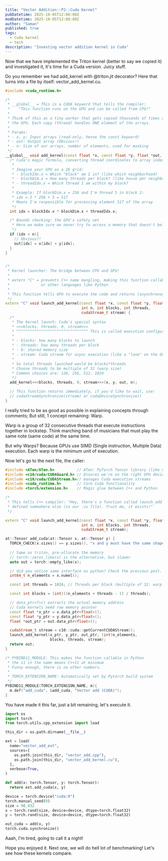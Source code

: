 ```yaml
---
title: "Vector Addition::P2::Cuda Kernel"
pubDatetime: 2025-10-05T12:00:00Z
modDatetime: 2025-10-05T12:00:00Z
author: "Saman"
published: true
tags:
  - Cuda kernel
  - tech
description: "Investing vector addition kernel in Cuda"
---
```


Now that we have implemented the Triton kernel (better to say we copied it) and investigated it, it's time for a Cuda version. Juicy stuff.

Do you remember we had add_kernel with @triton.jit decorator? Here that turns into a file by itself: vector_add_kernel.cu.

```c++
#include <cuda_runtime.h>

/*
 * __global__ = This is a CUDA keyword that tells the compiler:
 *    "This function runs on the GPU and can be called from CPU!"
 *
 * Think of this as a tiny worker that gets copied thousands of times across 
 * the GPU. Each copy (thread) handles ONE element of the arrays.
 * 
 * Params:
 * - x, y: Input arrays (read-only, hense the const keyword)
 * - out: Output array (Obvious!)
 * - n: Size of our arrays, number of elements, used for masking
 */
__global__ void add_kernel(const float *x, const float *y, float *out, int n) {
  /* Cuda's magic formula, converting thread coordinates to array index
   *
   * Imagine your GPU as a 2D grid:
   * - blockIdx.x = Which "block" am I in? (like which neighborhood)
   * - blockDim.x = How many threads per block? (like house per neighborhood)
   * - threadIdx.x = Which thread I am within my block?
   *
   * Example: If blockDim.x = 256 and I'm thread 5 in block 2:
   * idx = 2 * 256 + 5 = 517
   * Means I'm responsible for processing element 517 of the array
   */
  int idx = blockIdx.x * blockDim.x + threadIdx.x;

  /* Bounds checking: the GPU's safety net
   * Here we make sure we never try to access a memory that doesn't belong to the arrays
   */
  if (idx < n){
    // Obvious?!
    out[idx] = x[idx] + y[idx];
  }
}


/*
 * Kernel launcher: The bridge between CPU and GPU!
 *
 * extern "C" = prevents C++ name mangling, making this function callable from C code
 *              or other languages like Python
 *
 * This function tells GPU to execute the code and returns (asynchronous execution)
 */
extern "C" void launch_add_kernel(const float *x, const float *y, float *out,
                                  int n, int blocks, int threads,
                                  cudaStream_t stream) {
  /*
   * The kernel launch: Cuda's special syntax
   * <<<blocks, threads, 0, stream>>>
   * ^^^^^^^^^^^^^^^^^^^^^^^^^^^^^^^^ This is called execution configuration
   *
   * - blocks: how many blocks to launch
   * - threads: how many threads per block
   * - 0: shared memory size
   * - stream: Cuda stream for async execution (like a "lane" on the GPU)
   * 
   * So total threads launched would be blocks*threads
   * Choose threads to be multiple of 32 (warp size)
   * Common choices are: 128, 256, 512, 1024
   */
  add_kernel<<<blocks, threads, 0, stream>>>(x, y, out, n);

  // This function returns immediately, if you'd like to wait, use:
  // cudaStreamSynchronize(stream) or cudaDeviceSynchronize()
}
```

I really tried to be as good as possible in explaining concepts through comments; But still, 1 concept remaining: Warp.

Warp is a group of 32 consecutive threads that execute instructions together in lockstep. Think marching band of musicians
that must play the same note (same code) at the same time.

But why Warps? Because GPUs use SIMD (Single instruction, Multiple Data) execution. Each warp is the minimum unit of execution.

Now let's go to the next file, the caller:

```cpp
#include <ATen/ATen.h>          // ATen: PyTorch Tensor library (like numpy)
#include <c10/cuda/CUDAGuard.h> // Ensures we're on the right GPU device
#include <c10/cuda/CUDAStream.h>// manages Cuda execution streams
#include <cuda_runtime.h>       // Core Cuda functionality
#include <torch/extension.h>    // Magic glue between C++ and Python

/*
 * This tells C++ compiler: "Hey, there's a function called launch_add_kernel
 * defined somewhere else (in our .cu file). Trust me, it exists!"
 */

extern "C" void launch_add_kernel(const float *x, const float *y, float *out,
                                  int n, int blocks, int threads,
                                  cudaStream_t stream);

at::Tensor add_cuda(at::Tensor x, at::Tensor y) {
  TORCH_CHECK(x.sizes() == y.sizes(), "x and y must have the same shape")
  
  // Same as triton, pre-allocate the memory
  // torch::zeros_like(x) is the alternative, but slower
  auto out = torch::empty_like(x);

  // did you notice same interface as python? Check the previous post.
  int64_t n_elements = x.numel();

  const int threads = 1024; // Threads per block (multiple of 32: warp friendly!)

  const int blocks = (int)((n_elements + threads - 1) / threads);

  // data_ptr<T>() extracts the actual memory address
  // Cuda kernels need raw memory pointer
  const float *x_ptr = x.data_ptr<float>();
  const float *y_ptr = y.data_ptr<float>();
  float *out_ptr = out.data_ptr<float>();

  cudaStream_t stream = c10::cuda::getCurrentCUDAStream();
  launch_add_kernel(x_ptr, y_ptr, out_ptr, (int)n_elements,
                    blocks, threads, stream);
  return out;
}

/* PYBIND11_MODULE: This makes the function callable in Python
 * the 11 in the name means C++11 at minimum
 * Funny enough, there is no other numbers.
 *
 * TORCH_EXTENSION_NAME: Automatically set by Pytorch build system
 */
PYBIND11_MODULE(TORCH_EXTENSION_NAME, m){
  m.def("add_cuda", &add_cuda, "Vector add (CUDA)");
}
```

You have made it this far, just a bit remaining, let's execute it.

```python
import os
import torch
from torch.utils.cpp_extension import load

this_dir = os.path.dirname(__file__)

ext = load(
  name="vector_add_ext",
  sources=[
    os.path.join(this_dir, "vector_add.cpp"),
    os.path.join(this_dir, "vector_add_kernel.cu"),
  ],
  verbose=True,
)

def add(x: torch.Tensor, y: torch.Tensor):
  return ext.add_cuda(x, y)

device = torch.device("cuda:0")
torch.manual_seed(0)
size = 98_432
x = torch.rand(size, device=device, dtype=torch.float32)
y = torch.rand(size, device=device, dtype=torch.float32)

out_cuda = add(x, y)
torch.cuda.synchronize()
```

Aaah, I'm tired, going to call it a night!

Hope you enjoyed it. Next one, we will do hell lot of benchmarking! Let's see how these kernels compare.
